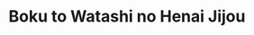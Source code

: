 --- 
title: "Boku to Watashi no Henai Jijou"
publishdate: "2019-7-28T16:48:46+02:00"
src: "https://365manga.net/manga/boku-to-watashi-no-henai-jijou"
image: "https://data.365manga.net/images/thumbnails/6804-boku-to-watashi-no-henai-jijou.jpg"
description: "From Operation Boredom : Jin is a rock artist in the making, and in a relationship with Tama, a wanna-be bread maker. However, as Jin's popularity grows, he feels he doesn't have enough time for Tama, and breaks up with her. Tama agrees to call it off... A little too easily. The two go off their seperate ways and decide to meet new people, but is their relationship really truly…"
---